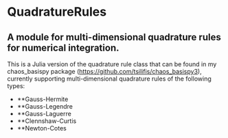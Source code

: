 # QuadratureRules

## A module for multi-dimensional quadrature rules for numerical integration. 

This is a Julia version of the quadrature rule class that can be found in my chaos_basispy package (https://github.com/tsilifis/chaos_basispy3), currently supporting multi-dimensional quadrature rules of the following types: 

- **Gauss-Hermite
- **Gauss-Legendre
- **Gauss-Laguerre
- **Clennshaw-Curtis
- **Newton-Cotes

